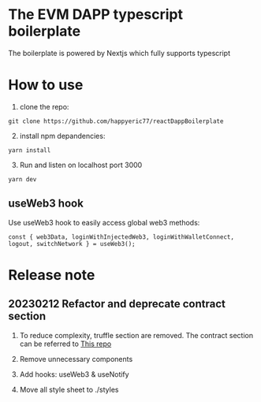 # The EVM DAPP typescript boilerplate

The boilerplate is powered by Nextjs which fully supports typescript

# How to use

1. clone the repo:

```
git clone https://github.com/happyeric77/reactDappBoilerplate
```

2. install npm depandencies:

```
yarn install
```

3. Run and listen on localhost port 3000

```
yarn dev
```

## useWeb3 hook

Use useWeb3 hook to easily access global web3 methods:

```
const { web3Data, loginWithInjectedWeb3, loginWithWalletConnect, logout, switchNetwork } = useWeb3();
```

# Release note

## 20230212 Refactor and deprecate contract section

1. To reduce complexity, truffle section are removed. The contract section can be referred to [This repo](git@github.com:happyeric77/truffle_ts_boilerplate.git)

2. Remove unnecessary components
3. Add hooks: useWeb3 & useNotify
4. Move all style sheet to ./styles
